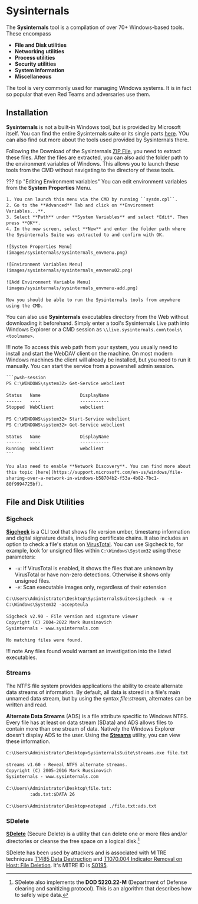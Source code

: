 # Sysinternals

The **Sysinternals** tool is a compilation of over 70+ Windows-based tools. These encompass

- **File and Disk utilities**
- **Networking utilities**
- **Process utilities**
- **Security utilities**
- **System Information**
- **Miscellaneous**

The tool is very commonly used for managing Windows systems. It is in fact so popular that even Red Teams and adversaries use them.


## Installation

**Sysinternals** is not a built-in Windows tool, but is provided by Microsoft itself. You can find the entire Sysinternals suite or its single parts [here](https://learn.microsoft.com/en-us/sysinternals/downloads/). YOu can also find out more about the tools used provided by Sysinternals there.

Following the Download of the Sysinternals [ZIP File](https://download.sysinternals.com/files/SysinternalsSuite.zip), you need to extract these files. After the files are extracted, you can also add the folder path to the environment variables of Windows. This allows you to launch these tools from the CMD without navigating to the directory of these tools.

??? tip "Editing Environment variables"
    You can edit environment variables from the **System Properties** Menu. 

    1. You can launch this menu via the CMD by running ``sysdm.cpl``. 
    2. Go to the **Advanced** Tab and click on **Environment Variables...**.
    3. Select **Path** under **System Variables** and select *Edit*. Then press **OK**.
    4. In the new screen, select **New** and enter the folder path where the Sysinternals Suite was extracted to and confirm with OK.

    ![System Properties Menu](images/sysinternals/sysinternals_envmenu.png)

    ![Environment Variables Menu](images/sysinternals/sysinternals_envmenu02.png)

    ![Add Environment Variable Menu](images/sysinternals/sysinternals_envmenu-add.png)

    Now you should be able to run the Sysinternals tools from anywhere using the CMD.

You can also use **Sysinternals** executables directory from the Web without downloading it beforehand. Simply enter a tool's Sysinternals Live path into Windows Explorer or a CMD session as ``\\live.sysinternals.com\tools\<toolname>``. 

!!! note
    To access this web path from your system, you usually need to install and start the WebDAV client on the machine. On most modern Windows machines the client will already be installed, but you need to run it manually. You can start the service from a powershell admin session.

    ```pwsh-session
    PS C:\WINDOWS\system32> Get-Service webclient

    Status   Name               DisplayName
    ------   ----               -----------
    Stopped  WebClient          webclient

    PS C:\WINDOWS\system32> Start-Service webclient
    PS C:\WINDOWS\system32> Get-Service webclient

    Status   Name               DisplayName
    ------   ----               -----------
    Running  WebClient          webclient
    ```

    You also need to enable **Network Discovery**. You can find more about this topic [here](https://support.microsoft.com/en-us/windows/file-sharing-over-a-network-in-windows-b58704b2-f53a-4b82-7bc1-80f9994725bf).


## File and Disk Utilities

### Sigcheck

[**Sigcheck**](https://learn.microsoft.com/en-us/sysinternals/downloads/sigcheck) is a CLI tool that shows file version umber, timestamp information and digital signature details, including certificate chains. It also includes an option to check a file's status on [VirusTotal](https://www.virustotal.com/). You can use Sigcheck to, for example, look for unsigned files within ``C:\Windows\System32`` using these parameters:

- ``-u``: If VirusTotal is enabled, it shows the files that are unknown by VirusTotal or have non-zero detections. Otherwise it shows only unsigned files.
- ``-e``: Scan executable images only, regardless of their extension
  

```batch
C:\Users\Administrator\Desktop\SysinternalsSuite>sigcheck -u -e C:\Windows\System32 -accepteula

Sigcheck v2.90 - File version and signature viewer
Copyright (C) 2004-2022 Mark Russinovich
Sysinternals - www.sysinternals.com

No matching files were found.
```

!!! note
    Any files found would warrant an investigation into the listed executables.

### Streams

The NTFS file system provides applications the ability to create alternate data streams of information. By default, all data is stored in a file's main unnamed data stream, but by using the syntax *file:stream*, alternates can be written and read.

**Alternate Data Streams** (ADS) is a file attribute specific to Windows NTFS. Every file has at least on data stream ($Data) and ADS allows files to contain more than one stream of data. Natively the Windows Explorer doesn't display ADS to the user. Using the [**Streams**](https://learn.microsoft.com/en-us/sysinternals/downloads/streams) utility, you can view these information. 

```batch
C:\Users\Administrator\Desktop>SysinternalsSuite\streams.exe file.txt

streams v1.60 - Reveal NTFS alternate streams.
Copyright (C) 2005-2016 Mark Russinovich
Sysinternals - www.sysinternals.com

C:\Users\Administrator\Desktop\file.txt:
         :ads.txt:$DATA 26

C:\Users\Administrator\Desktop>notepad ./file.txt:ads.txt
```


### SDelete

[**SDelete**](https://learn.microsoft.com/en-us/sysinternals/downloads/sdelete) (Secure Delete) is a utility that can delete one or more files and/or directories or cleanse the free space on a logical disk.[^1]

[^1]: SDelete also implements the **DOD 5220.22-M** (Department of Defense clearing and sanitizing protocol). This is an algorithm that describes how to safely wipe data.

SDelete has been used by attackers and is associated with MITRE techniques [T1485 Data Destruction](https://attack.mitre.org/techniques/T1485/) and [T1070.004 Indicator Removal on Host: File Deletion](https://attack.mitre.org/techniques/T1070/004/). It's MITRE ID is [S0195](https://attack.mitre.org/software/S0195/).


